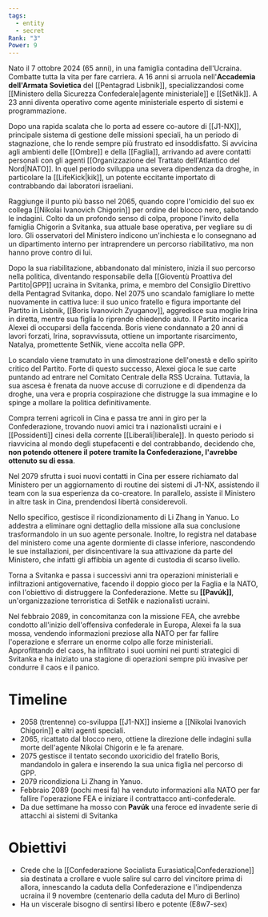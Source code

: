 ```yaml
---
tags:
  - entity
  - secret
Rank: "3"
Power: 9
---
```

Nato il 7 ottobre 2024 (65 anni), in una famiglia contadina dell'Ucraina. Combatte tutta la vita per fare carriera. A 16 anni si arruola nell'**Accademia dell'Armata Sovietica** del [[Pentagrad Lisbnik]], specializzandosi come [[Ministero della Sicurezza Confederale|agente ministeriale]] e [[SetNik]]. A 23 anni diventa operativo come agente ministeriale esperto di sistemi e programmazione. 

Dopo una rapida scalata che lo porta ad essere co-autore di [[J1-NX]], principale sistema di gestione delle missioni speciali, ha un periodo di stagnazione, che lo rende sempre più frustrato ed insoddisfatto. Si avvicina agli ambienti delle [[Ombre]] e della [[Faglia]], arrivando ad avere contatti personali con gli agenti [[Organizzazione del Trattato dell'Atlantico del Nord|NATO]]. In quel periodo sviluppa una severa dipendenza da droghe, in particolare la [[LifeKick|kik]], un potente eccitante importato di contrabbando dai laboratori israeliani. 

Raggiunge il punto più basso nel 2065, quando copre l'omicidio del suo ex collega [[Nikolai Ivanovich Chigorin]] per ordine del blocco nero, sabotando le indagini. Colto da un profondo senso di colpa, propone l'invito della famiglia Chigorin a Svitanka, sua attuale base operativa, per vegliare su di loro. Gli osservatori del Ministero indicono un'inchiesta e lo consegnano ad un dipartimento interno per intraprendere un percorso riabilitativo, ma non hanno prove contro di lui. 

Dopo la sua riabilitazione, abbandonato dal ministero, inizia il suo percorso nella politica, diventando responsabile della [[Gioventù Proattiva del Partito|GPP]] ucraina in Svitanka, prima, e membro del Consiglio Direttivo della Pentagrad Svitanka, dopo. Nel 2075 uno scandalo famigliare lo mette nuovamente in cattiva luce: il suo unico fratello e figura importante del Partito in Lisbnik, [[Boris Ivanovich Zyuganov]], aggredisce sua moglie Irina in diretta, mentre sua figlia lo riprende chiedendo aiuto. Il Partito incarica Alexei di occuparsi della faccenda. Boris viene condannato a 20 anni di lavori forzati, Irina, sopravvissuta, ottiene un importante risarcimento, Natalya, promettente SetNik, viene accolta nella GPP. 

Lo scandalo viene tramutato in una dimostrazione dell'onestà e dello spirito critico del Partito. Forte di questo successo, Alexei gioca le sue carte puntando ad entrare nel Comitato Centrale della RSS Ucraina. Tuttavia, la sua ascesa è frenata da nuove accuse di corruzione e di dipendenza da droghe, una vera e propria cospirazione che distrugge la sua immagine e lo spinge a mollare la politica definitivamente.

Compra terreni agricoli in Cina e passa tre anni in giro per la Confederazione, trovando nuovi amici tra i nazionalisti ucraini e i [[Possidenti]] cinesi della corrente [[Liberali|liberale]]. In questo periodo si riavvicina al mondo degli stupefacenti e del contrabbando, decidendo che, **non potendo ottenere il potere tramite la Confederazione, l'avrebbe ottenuto su di essa**.

Nel 2079 sfrutta i suoi nuovi contatti in Cina per essere richiamato dal Ministero per un aggiornamento di routine dei sistemi di J1-NX, assistendo il team con la sua esperienza da co-creatore. In parallelo, assiste il Ministero in altre task in Cina, prendendosi libertà considerevoli.

Nello specifico, gestisce il ricondizionamento di Li Zhang in Yanuo. Lo addestra a eliminare ogni dettaglio della missione alla sua conclusione trasformandolo in un suo agente personale. Inoltre, lo registra nel database del ministero come una agente dormiente di classe inferiore, nascondendo le sue installazioni, per disincentivare la sua attivazione da parte del Ministero, che infatti gli affibbia un agente di custodia di scarso livello.

Torna a Svitanka e passa i successivi anni tra operazioni ministeriali e infiltrazioni antigovernative, facendo il doppio gioco per la Faglia e la NATO, con l'obiettivo di distruggere la Confederazione. Mette su **[[Pavúk]]**, un'organizzazione terroristica di SetNik e nazionalisti ucraini.

Nel febbraio 2089, in concomitanza con la missione FEA, che avrebbe condotto all'inizio dell'offensiva confederale in Europa, Alexei fa la sua mossa, vendendo informazioni preziose alla NATO per far fallire l'operazione e sferrare un enorme colpo alle forze ministeriali. Approfittando del caos, ha infiltrato i suoi uomini nei punti strategici di Svitanka e ha iniziato una stagione di operazioni sempre più invasive per condurre il caos e il panico.


# Timeline

- 2058 (trentenne) co-sviluppa [[J1-NX]] insieme a [[Nikolai Ivanovich Chigorin]] e altri agenti speciali.
- 2065, ricattato dal blocco nero, ottiene la direzione delle indagini sulla morte dell'agente Nikolai Chigorin e le fa arenare.
- 2075 gestisce il tentato secondo uxoricidio del fratello Boris, mandandolo in galera e inserendo la sua unica figlia nel percorso di GPP.
- 2079 ricondiziona Li Zhang in Yanuo.
- Febbraio 2089 (pochi mesi fa) ha venduto informazioni alla NATO per far fallire l'operazione FEA e iniziare il contrattacco anti-confederale.
- Da due settimane ha mosso con **Pavúk** una feroce ed invadente serie di attacchi ai sistemi di Svitanka
# Obiettivi

- Crede che la [[Confederazione Socialista Eurasiatica|Confederazione]] sia destinata a crollare e vuole salire sul carro del vincitore prima di allora, innescando la caduta della Confederazione e l'indipendenza ucraina il 9 novembre (centenario della caduta del Muro di Berlino)
- Ha un viscerale bisogno di sentirsi libero e potente (E8w7-sex)